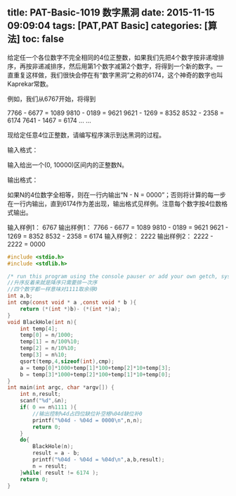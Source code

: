 title: PAT-Basic-1019  数字黑洞
date: 2015-11-15 09:09:04
tags: [PAT,PAT Basic]
categories: [算法]
toc: false
---
给定任一个各位数字不完全相同的4位正整数，如果我们先把4个数字按非递增排序，再按非递减排序，然后用第1个数字减第2个数字，将得到一个新的数字。一直重复这样做，我们很快会停在有“数字黑洞”之称的6174，这个神奇的数字也叫Kaprekar常数。

例如，我们从6767开始，将得到

7766 - 6677 = 1089
9810 - 0189 = 9621
9621 - 1269 = 8352
8532 - 2358 = 6174
7641 - 1467 = 6174
... ...

现给定任意4位正整数，请编写程序演示到达黑洞的过程。

输入格式：

输入给出一个(0, 10000)区间内的正整数N。

输出格式：

如果N的4位数字全相等，则在一行内输出“N - N = 0000”；否则将计算的每一步在一行内输出，直到6174作为差出现，输出格式见样例。注意每个数字按4位数格式输出。

输入样例1：
6767
输出样例1：
7766 - 6677 = 1089
9810 - 0189 = 9621
9621 - 1269 = 8352
8532 - 2358 = 6174
输入样例2：
2222
输出样例2：
2222 - 2222 = 0000
```c
#include <stdio.h>
#include <stdlib.h>

/* run this program using the console pauser or add your own getch, system("pause") or input loop */
//升序反着来就是降序只需要排一次序
//四个数字都一样意味对1111取余得0
int a,b;
int cmp(const void * a ,const void * b ){
    return (*(int *)b)- (*(int *)a);
}
void BlackHole(int n){
    int temp[4];
    temp[0] = n/1000;
    temp[1] = n/100%10;
    temp[2] = n/10%10;
    temp[3] = n%10;
    qsort(temp,4,sizeof(int),cmp);
    a = temp[0]*1000+temp[1]*100+temp[2]*10+temp[3]; 
    b = temp[3]*1000+temp[2]*100+temp[1]*10+temp[0];        
}
int main(int argc, char *argv[]) {
    int n,result;
    scanf("%d",&n);
    if( 0 == n%1111 ){
        //输出控制%4d占四位缺位补空格%04d缺位补0 
        printf("%04d - %04d = 0000\n",n,n);
        return 0;
    }
    do{
        BlackHole(n);
        result = a - b;
        printf("%04d - %04d = %04d\n",a,b,result);
        n = result; 
    }while( result != 6174 );
    return 0;
}
```
